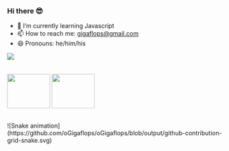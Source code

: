 ### Hi there 😎

- 🌱 I’m currently learning Javascript
- 📫 How to reach me: gigaflops@gmail.com
- 😄 Pronouns: he/him/his

<div>
<!--  <a href="https://beacons.ai/oGigaflops"> -->
  <img height="180em" src="https://github-readme-stats.vercel.app/api?username=oGigaflops&show_icons=true&theme=noctis_minimus&include_all_commits=true&count_private=true"/>
<!--  <img height="180em" src="https://github-readme-stats.vercel.app/api/top-langs/?username=oGigaflops&layout=compact&langs_count=16&theme=noctis_minimus"/> -->
</div>

##
<div>
  <img src="https://cdn.jsdelivr.net/gh/devicons/devicon/icons/javascript/javascript-plain.svg", height=80px, width=100px />
  <img src="https://cdn.jsdelivr.net/gh/devicons/devicon/icons/nodejs/nodejs-plain-wordmark.svg", height=80px, width=100px />
</div>

##

<div>
  ![Snake animation](https://github.com/oGigaflops/oGigaflops/blob/output/github-contribution-grid-snake.svg)
</div>

<!--
**oGigaflops/oGigaflops** is a ✨ _special_ ✨ repository because its `README.md` (this file) appears on your GitHub profile.

Here are some ideas to get you started:

- 🔭 I’m currently working on ...
- 👯 I’m looking to collaborate on ...
- 🤔 I’m looking for help with ...
- 💬 Ask me about ...
- 📫 How to reach me: ...
- ⚡ Fun fact: ...
-->
